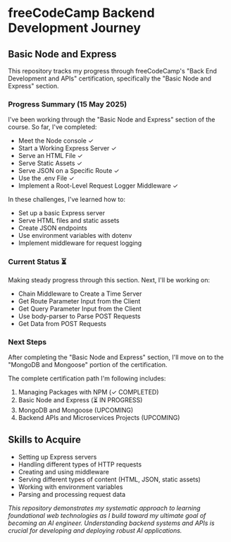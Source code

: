 # freeCodeCamp Backend Development Journey

## Basic Node and Express

This repository tracks my progress through freeCodeCamp's "Back End Development and APIs" certification, specifically the "Basic Node and Express" section.

### Progress Summary (15 May 2025)

I've been working through the "Basic Node and Express" section of the course. So far, I've completed:

* Meet the Node console ✓
* Start a Working Express Server ✓
* Serve an HTML File ✓
* Serve Static Assets ✓
* Serve JSON on a Specific Route ✓
* Use the .env File ✓
* Implement a Root-Level Request Logger Middleware ✓

In these challenges, I've learned how to:
- Set up a basic Express server
- Serve HTML files and static assets
- Create JSON endpoints
- Use environment variables with dotenv
- Implement middleware for request logging

### Current Status ⏳

Making steady progress through this section. Next, I'll be working on:

* Chain Middleware to Create a Time Server
* Get Route Parameter Input from the Client
* Get Query Parameter Input from the Client
* Use body-parser to Parse POST Requests
* Get Data from POST Requests

### Next Steps

After completing the "Basic Node and Express" section, I'll move on to the "MongoDB and Mongoose" portion of the certification.

The complete certification path I'm following includes:

1. Managing Packages with NPM (✓ COMPLETED)
2. Basic Node and Express (⏳ IN PROGRESS)
3. MongoDB and Mongoose (UPCOMING)
4. Backend APIs and Microservices Projects (UPCOMING)

## Skills to Acquire

* Setting up Express servers
* Handling different types of HTTP requests
* Creating and using middleware
* Serving different types of content (HTML, JSON, static assets)
* Working with environment variables
* Parsing and processing request data

*This repository demonstrates my systematic approach to learning foundational web technologies as I build toward my ultimate goal of becoming an AI engineer. Understanding backend systems and APIs is crucial for developing and deploying robust AI applications.*
